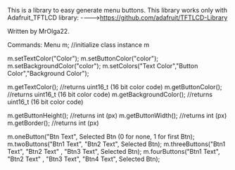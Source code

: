 This is a library to easy generate menu buttons.
This library works only with Adafruit_TFTLCD library:
	---->https://github.com/adafruit/TFTLCD-Library
	
Written by MrOlga22.

Commands:
Menu m; //initialize class instance m

m.setTextColor("Color");
m.setButtonColor("color");
m.setBackgroundColor("color");
m.setColors("Text Color","Button Color","Background Color");

m.getTextColor(); //returns uint16_t (16 bit color code)
m.getButtonColor(); //returns uint16_t (16 bit color code)
m.getBackgroundColor(); //returns uint16_t (16 bit color code)

m.getButtonHeight(); //returns int (px)
m.getButtonWidth(); //returns int (px)
m.getBorder(); //returns int (px)

m.oneButton("Btn Text", Selected Btn (0 for none, 1 for first Btn);
m.twoButtons("Btn1 Text", "Btn2 Text", Selected Btn);
m.threeButtons("Btn1 Text", "Btn2 Text" , "Btn3 Text", Selected Btn);
m.fourButtons("Btn1 Text", "Btn2 Text" , "Btn3 Text", "Btn4 Text", Selected Btn);
